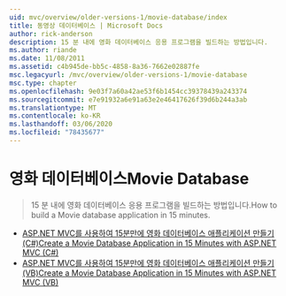 ```yaml
---
uid: mvc/overview/older-versions-1/movie-database/index
title: 동영상 데이터베이스 | Microsoft Docs
author: rick-anderson
description: 15 분 내에 영화 데이터베이스 응용 프로그램을 빌드하는 방법입니다.
ms.author: riande
ms.date: 11/08/2011
ms.assetid: c4b945de-bb5c-4858-8a36-7662e02887fe
msc.legacyurl: /mvc/overview/older-versions-1/movie-database
msc.type: chapter
ms.openlocfilehash: 9e03f7a60a42ae53f6b1454cc39378439a243374
ms.sourcegitcommit: e7e91932a6e91a63e2e46417626f39d6b244a3ab
ms.translationtype: MT
ms.contentlocale: ko-KR
ms.lasthandoff: 03/06/2020
ms.locfileid: "78435677"
---
```

# <a name="movie-database"></a><span data-ttu-id="3bd25-103">영화 데이터베이스</span><span class="sxs-lookup"><span data-stu-id="3bd25-103">Movie Database</span></span>

> <span data-ttu-id="3bd25-104">15 분 내에 영화 데이터베이스 응용 프로그램을 빌드하는 방법입니다.</span><span class="sxs-lookup"><span data-stu-id="3bd25-104">How to build a Movie database application in 15 minutes.</span></span>

- [<span data-ttu-id="3bd25-105">ASP.NET MVC를 사용하여 15분만에 영화 데이터베이스 애플리케이션 만들기(C#)</span><span class="sxs-lookup"><span data-stu-id="3bd25-105">Create a Movie Database Application in 15 Minutes with ASP.NET MVC (C#)</span></span>](create-a-movie-database-application-in-15-minutes-with-asp-net-mvc-cs.md)
- [<span data-ttu-id="3bd25-106">ASP.NET MVC를 사용하여 15분만에 영화 데이터베이스 애플리케이션 만들기(VB)</span><span class="sxs-lookup"><span data-stu-id="3bd25-106">Create a Movie Database Application in 15 Minutes with ASP.NET MVC (VB)</span></span>](create-a-movie-database-application-in-15-minutes-with-asp-net-mvc-vb.md)

